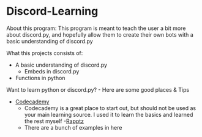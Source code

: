 # Discord-Learning

About this program: This program is meant to teach the user a bit more about discord.py, and hopefully allow them to create their own bots with a basic understanding of discord.py

What this projects consists of:
- A basic understanding of discord.py
  - Embeds in discord.py
- Functions in python

Want to learn python or discord.py? - Here are some good places & Tips
- [Codecademy](https://codecademy.com)
  - Codecademy is a great place to start out, but should not be used as your main learning source. I used it to learn the basics and learned the rest myself
-[Rapptz](https://github.com/Rapptz/discord.py) 
  - There are a bunch of examples in here
